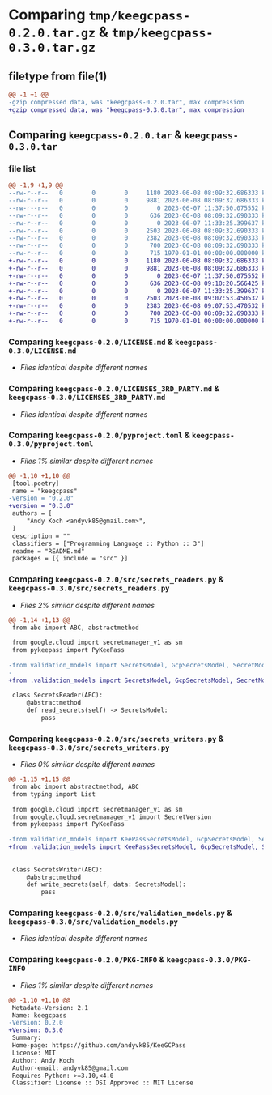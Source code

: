 # Comparing `tmp/keegcpass-0.2.0.tar.gz` & `tmp/keegcpass-0.3.0.tar.gz`

## filetype from file(1)

```diff
@@ -1 +1 @@
-gzip compressed data, was "keegcpass-0.2.0.tar", max compression
+gzip compressed data, was "keegcpass-0.3.0.tar", max compression
```

## Comparing `keegcpass-0.2.0.tar` & `keegcpass-0.3.0.tar`

### file list

```diff
@@ -1,9 +1,9 @@
--rw-r--r--   0        0        0     1180 2023-06-08 08:09:32.686333 keegcpass-0.2.0/LICENSE.md
--rw-r--r--   0        0        0     9881 2023-06-08 08:09:32.686333 keegcpass-0.2.0/LICENSES_3RD_PARTY.md
--rw-r--r--   0        0        0        0 2023-06-07 11:37:50.075552 keegcpass-0.2.0/README.md
--rw-r--r--   0        0        0      636 2023-06-08 08:09:32.690333 keegcpass-0.2.0/pyproject.toml
--rw-r--r--   0        0        0        0 2023-06-07 11:33:25.399637 keegcpass-0.2.0/src/__init__.py
--rw-r--r--   0        0        0     2503 2023-06-08 08:09:32.690333 keegcpass-0.2.0/src/secrets_readers.py
--rw-r--r--   0        0        0     2382 2023-06-08 08:09:32.690333 keegcpass-0.2.0/src/secrets_writers.py
--rw-r--r--   0        0        0      700 2023-06-08 08:09:32.690333 keegcpass-0.2.0/src/validation_models.py
--rw-r--r--   0        0        0      715 1970-01-01 00:00:00.000000 keegcpass-0.2.0/PKG-INFO
+-rw-r--r--   0        0        0     1180 2023-06-08 08:09:32.686333 keegcpass-0.3.0/LICENSE.md
+-rw-r--r--   0        0        0     9881 2023-06-08 08:09:32.686333 keegcpass-0.3.0/LICENSES_3RD_PARTY.md
+-rw-r--r--   0        0        0        0 2023-06-07 11:37:50.075552 keegcpass-0.3.0/README.md
+-rw-r--r--   0        0        0      636 2023-06-08 09:10:20.566425 keegcpass-0.3.0/pyproject.toml
+-rw-r--r--   0        0        0        0 2023-06-07 11:33:25.399637 keegcpass-0.3.0/src/__init__.py
+-rw-r--r--   0        0        0     2503 2023-06-08 09:07:53.450532 keegcpass-0.3.0/src/secrets_readers.py
+-rw-r--r--   0        0        0     2383 2023-06-08 09:07:53.470532 keegcpass-0.3.0/src/secrets_writers.py
+-rw-r--r--   0        0        0      700 2023-06-08 08:09:32.690333 keegcpass-0.3.0/src/validation_models.py
+-rw-r--r--   0        0        0      715 1970-01-01 00:00:00.000000 keegcpass-0.3.0/PKG-INFO
```

### Comparing `keegcpass-0.2.0/LICENSE.md` & `keegcpass-0.3.0/LICENSE.md`

 * *Files identical despite different names*

### Comparing `keegcpass-0.2.0/LICENSES_3RD_PARTY.md` & `keegcpass-0.3.0/LICENSES_3RD_PARTY.md`

 * *Files identical despite different names*

### Comparing `keegcpass-0.2.0/pyproject.toml` & `keegcpass-0.3.0/pyproject.toml`

 * *Files 1% similar despite different names*

```diff
@@ -1,10 +1,10 @@
 [tool.poetry]
 name = "keegcpass"
-version = "0.2.0"
+version = "0.3.0"
 authors = [
     "Andy Koch <andyvk85@gmail.com>",
 ]
 description = ""
 classifiers = ["Programming Language :: Python :: 3"]
 readme = "README.md"
 packages = [{ include = "src" }]
```

### Comparing `keegcpass-0.2.0/src/secrets_readers.py` & `keegcpass-0.3.0/src/secrets_readers.py`

 * *Files 2% similar despite different names*

```diff
@@ -1,14 +1,13 @@
 from abc import ABC, abstractmethod
 
 from google.cloud import secretmanager_v1 as sm
 from pykeepass import PyKeePass
 
-from validation_models import SecretsModel, GcpSecretsModel, SecretModel, KeePassSecretsModel
-
+from .validation_models import SecretsModel, GcpSecretsModel, SecretModel, KeePassSecretsModel
 
 class SecretsReader(ABC):
     @abstractmethod
     def read_secrets(self) -> SecretsModel:
         pass
```

### Comparing `keegcpass-0.2.0/src/secrets_writers.py` & `keegcpass-0.3.0/src/secrets_writers.py`

 * *Files 0% similar despite different names*

```diff
@@ -1,15 +1,15 @@
 from abc import abstractmethod, ABC
 from typing import List
 
 from google.cloud import secretmanager_v1 as sm
 from google.cloud.secretmanager_v1 import SecretVersion
 from pykeepass import PyKeePass
 
-from validation_models import KeePassSecretsModel, GcpSecretsModel, SecretsModel
+from .validation_models import KeePassSecretsModel, GcpSecretsModel, SecretsModel
 
 
 class SecretsWriter(ABC):
     @abstractmethod
     def write_secrets(self, data: SecretsModel):
         pass
```

### Comparing `keegcpass-0.2.0/src/validation_models.py` & `keegcpass-0.3.0/src/validation_models.py`

 * *Files identical despite different names*

### Comparing `keegcpass-0.2.0/PKG-INFO` & `keegcpass-0.3.0/PKG-INFO`

 * *Files 1% similar despite different names*

```diff
@@ -1,10 +1,10 @@
 Metadata-Version: 2.1
 Name: keegcpass
-Version: 0.2.0
+Version: 0.3.0
 Summary: 
 Home-page: https://github.com/andyvk85/KeeGCPass
 License: MIT
 Author: Andy Koch
 Author-email: andyvk85@gmail.com
 Requires-Python: >=3.10,<4.0
 Classifier: License :: OSI Approved :: MIT License
```

